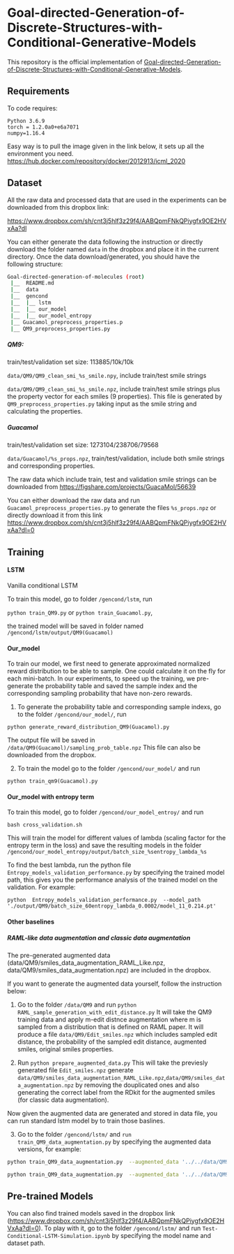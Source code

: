 # Goal-directed-Generation-of-Discrete-Structures-with-Conditional-Generative-Models

This repository is the official implementation of [Goal-directed-Generation-of-Discrete-Structures-with-Conditional-Generative-Models](https://arxiv.org/pdf/2010.02311.pdf).


## Requirements

To code requires: 
```
Python 3.6.9
torch = 1.2.0a0+e6a7071
numpy=1.16.4
```

Easy way is to pull the image given in the link below,  it sets up all the environment you need.
https://hub.docker.com/repository/docker/2012913/icml_2020


## Dataset
All the raw data and processed data that are used in the experiments can be downloaded from this dropbox link:

https://www.dropbox.com/sh/cnt3j5hlf3z29f4/AABQpmFNkQPiygfx9OE2HVxAa?dl

You can either generate the data following the instruction or directly download the folder named `data` in the dropbox and place it in the current directory. Once the data download/generated, you should have the following structure:

```sh
Goal-directed-generation-of-molecules (root)
 |__  README.md
 |__  data
 |__  gencond
 |__  |__ lstm
 |__  |__ our_model
 |__  |__ our_model_entropy
 |__ Guacamol_preprocess_properties.p
 |__ QM9_preprocess_properties.py
```

##### QM9: 
train/test/validation set size: 113885/10k/10k

`data/QM9/QM9_clean_smi_%s_smile.npy`, include train/test smile strings

`data/QM9/QM9_clean_smi_%s_smile.npz`, include train/test smile strings plus the property vector for each smiles (9 properties). This file is generated by `QM9_preprocess_properties.py` taking input as the smile string and calculating the properties.


##### Guacamol
train/test/validation set size: 1273104/238706/79568

`data/Guacamol/%s_props.npz`, train/test/validation, include both smile strings and corresponding properties.


The raw data which include train, test and validation smile strings can be downloaded from 
 https://figshare.com/projects/GuacaMol/56639

You can either download the raw data and run `Guacamol_preprocess_properties.py` to generate the files `%s_props.npz` or directly download it from this link https://www.dropbox.com/sh/cnt3j5hlf3z29f4/AABQpmFNkQPiygfx9OE2HVxAa?dl=0

## Training

#### LSTM
Vanilla conditional LSTM


To train this model, go to folder `/gencond/lstm`, run 

`python train_QM9.py` or `python train_Guacamol.py`, 

the trained model will be saved in folder named `/gencond/lstm/output/QM9(Guacamol)`




#### Our_model 

To train our model, we first need to generate approximated normalized reward distribution to be able to sample. One could calculate it on the fly for each mini-batch. In our experiments, to speed up the training, we pre-generate the probability table and saved the sample index and the corresponding sampling probability that have non-zero rewards.


1. To generate the probability table and corresponding sample indexs, go to the folder `/gencond/our_model/`, run

 `python generate_reward_distribution_QM9(Guacamol).py`
 
 The output file will be saved in `/data/QM9(Guacamol)/sampling_prob_table.npz` This file can also be downloaded from the dropbox.
 
 2. To train the model go to the folder `/gencond/our_model/` and run
 
  `python train_qm9(Guacamol).py`
 
 

#### Our_model with entropy term
To train this model, go to folder `/gencond/our_model_entroy/` and run

 `bash cross_validation.sh`

This will train the model for different values of lambda (scaling factor for the entropy term in the loss) and save the resulting models in the folder `/gencond/our_model_entropy/output/batch_size_%sentropy_lambda_%s`


To find the best lambda, run the python file `Entropy_models_validation_performance.py` by specifying the trained model path, this gives you the performance analysis of the trained model on the validation. For example: 


`python  Entropy_models_validation_performance.py  --model_path  './output/QM9/batch_size_60entropy_lambda_0.0002/model_11_0.214.pt'`



#### Other baselines

##### RAML-like data augmentation and classic data augmentation

The pre-generated augmented data (data/QM9/smiles_data_augmentation_RAML_Like.npz, data/QM9/smiles_data_augmentation.npz)  are included in the dropbox.

If you want to generate the augmented data yourself, follow the instruction below:

1. Go to the folder `/data/QM9` and run 
`python RAML_sample_generation_with_edit_distance.py` 
It will take the QM9 training data and apply m-edit distnce augmentation where m is sampled from a distribution that is defined on RAML paper. It will produce a file `data/QM9/Edit_smiles.npz` which includes sampled edit distance, the probability of the sampled edit distance, augmented smiles, original smiles properties. 

2. Run `python prepare_augmented_data.py`
This will take the previesly generated file `Edit_smiles.npz` generate `data/QM9/smiles_data_augmentation_RAML_Like.npz`,`data/QM9/smiles_data_augmentation.npz` by removing the douplicated ones and also generating the correct label from the RDkit for the augmented smiles (for classic data augmentation). 

Now given the augmented data are generated and stored in data file, you can run standard lstm model by to train those baslines.

3. Go to the folder `/gencond/lstm/` and `run train_QM9_data_augmentation.py` by specifying the augmented data versions, for example:
```sh
python train_QM9_data_augmentation.py  --augmented_data '../../data/QM9/smiles_data_augmentation.npz'

python train_QM9_data_augmentation.py  --augmented_data '../../data/QM9/smiles_data_augmentation_RAML_Like.npz'
```


## Pre-trained Models
You can also find trained models saved in the dropbox link (https://www.dropbox.com/sh/cnt3j5hlf3z29f4/AABQpmFNkQPiygfx9OE2HVxAa?dl=0). To play with it, go to the folder  `/gencond/lstm/`  and run `Test-Conditional-LSTM-Simulation.ipynb` by specifying the model name and dataset path.

